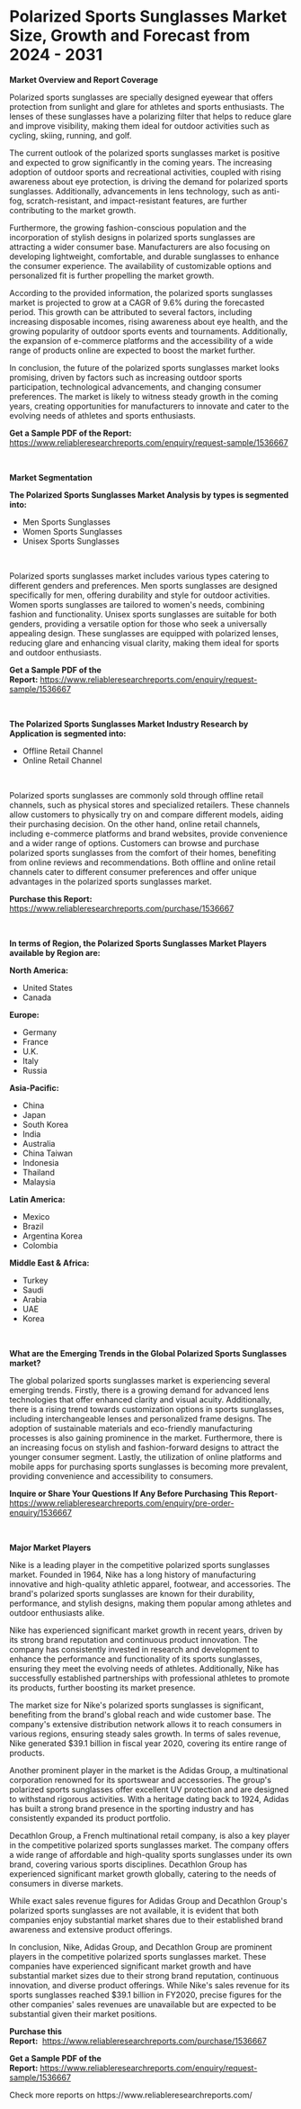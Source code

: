 <p><h1>Polarized Sports Sunglasses Market Size, Growth and Forecast from 2024 - 2031</h1></p><p><strong>Market Overview and Report Coverage</strong></p>
<p><p>Polarized sports sunglasses are specially designed eyewear that offers protection from sunlight and glare for athletes and sports enthusiasts. The lenses of these sunglasses have a polarizing filter that helps to reduce glare and improve visibility, making them ideal for outdoor activities such as cycling, skiing, running, and golf.</p><p>The current outlook of the polarized sports sunglasses market is positive and expected to grow significantly in the coming years. The increasing adoption of outdoor sports and recreational activities, coupled with rising awareness about eye protection, is driving the demand for polarized sports sunglasses. Additionally, advancements in lens technology, such as anti-fog, scratch-resistant, and impact-resistant features, are further contributing to the market growth.</p><p>Furthermore, the growing fashion-conscious population and the incorporation of stylish designs in polarized sports sunglasses are attracting a wider consumer base. Manufacturers are also focusing on developing lightweight, comfortable, and durable sunglasses to enhance the consumer experience. The availability of customizable options and personalized fit is further propelling the market growth.</p><p>According to the provided information, the polarized sports sunglasses market is projected to grow at a CAGR of 9.6% during the forecasted period. This growth can be attributed to several factors, including increasing disposable incomes, rising awareness about eye health, and the growing popularity of outdoor sports events and tournaments. Additionally, the expansion of e-commerce platforms and the accessibility of a wide range of products online are expected to boost the market further.</p><p>In conclusion, the future of the polarized sports sunglasses market looks promising, driven by factors such as increasing outdoor sports participation, technological advancements, and changing consumer preferences. The market is likely to witness steady growth in the coming years, creating opportunities for manufacturers to innovate and cater to the evolving needs of athletes and sports enthusiasts.</p></p>
<p><strong>Get a Sample PDF of the Report:</strong> <a href="https://www.reliableresearchreports.com/enquiry/request-sample/1536667">https://www.reliableresearchreports.com/enquiry/request-sample/1536667</a></p>
<p>&nbsp;</p>
<p><strong>Market Segmentation</strong></p>
<p><strong>The Polarized Sports Sunglasses Market Analysis by types is segmented into:</strong></p>
<p><ul><li>Men Sports Sunglasses</li><li>Women Sports Sunglasses</li><li>Unisex Sports Sunglasses</li></ul></p>
<p>&nbsp;</p>
<p><p>Polarized sports sunglasses market includes various types catering to different genders and preferences. Men sports sunglasses are designed specifically for men, offering durability and style for outdoor activities. Women sports sunglasses are tailored to women's needs, combining fashion and functionality. Unisex sports sunglasses are suitable for both genders, providing a versatile option for those who seek a universally appealing design. These sunglasses are equipped with polarized lenses, reducing glare and enhancing visual clarity, making them ideal for sports and outdoor enthusiasts.</p></p>
<p><strong>Get a Sample PDF of the Report:</strong>&nbsp;<a href="https://www.reliableresearchreports.com/enquiry/request-sample/1536667">https://www.reliableresearchreports.com/enquiry/request-sample/1536667</a></p>
<p>&nbsp;</p>
<p><strong>The Polarized Sports Sunglasses Market Industry Research by Application is segmented into:</strong></p>
<p><ul><li>Offline Retail Channel</li><li>Online Retail Channel</li></ul></p>
<p>&nbsp;</p>
<p><p>Polarized sports sunglasses are commonly sold through offline retail channels, such as physical stores and specialized retailers. These channels allow customers to physically try on and compare different models, aiding their purchasing decision. On the other hand, online retail channels, including e-commerce platforms and brand websites, provide convenience and a wider range of options. Customers can browse and purchase polarized sports sunglasses from the comfort of their homes, benefiting from online reviews and recommendations. Both offline and online retail channels cater to different consumer preferences and offer unique advantages in the polarized sports sunglasses market.</p></p>
<p><strong>Purchase this Report:</strong>&nbsp; <a href="https://www.reliableresearchreports.com/purchase/1536667">https://www.reliableresearchreports.com/purchase/1536667</a></p>
<p>&nbsp;</p>
<p><strong>In terms of Region, the Polarized Sports Sunglasses Market Players available by Region are:</strong></p>
<p>
    <p> <strong> North America: </strong>
        <ul>
            <li>United States</li>
            <li>Canada</li>
        </ul>
        </p> 
    <p> <strong> Europe: </strong>
        <ul>
            <li>Germany</li>
            <li>France</li>
            <li>U.K.</li>
            <li>Italy</li>
            <li>Russia</li>
        </ul>
        </p> 
    <p> <strong> Asia-Pacific: </strong>
        <ul>
            <li>China</li>
            <li>Japan</li>
            <li>South Korea</li>
            <li>India</li>
            <li>Australia</li>
            <li>China Taiwan</li>
            <li>Indonesia</li>
            <li>Thailand</li>
            <li>Malaysia</li>
        </ul>
        </p> 
    <p> <strong> Latin America: </strong>
        <ul>
            <li>Mexico</li>
            <li>Brazil</li>
            <li>Argentina Korea</li>
            <li>Colombia</li>
        </ul>
        </p> 
    <p> <strong> Middle East & Africa: </strong>
        <ul>
            <li>Turkey</li>
            <li>Saudi</li>
            <li>Arabia</li>
            <li>UAE</li>
            <li>Korea</li>
        </ul>
    </p>
    </p>
<p>&nbsp;</p>
<p><strong>What are the Emerging Trends in the Global Polarized Sports Sunglasses market?</strong></p>
<p><p>The global polarized sports sunglasses market is experiencing several emerging trends. Firstly, there is a growing demand for advanced lens technologies that offer enhanced clarity and visual acuity. Additionally, there is a rising trend towards customization options in sports sunglasses, including interchangeable lenses and personalized frame designs. The adoption of sustainable materials and eco-friendly manufacturing processes is also gaining prominence in the market. Furthermore, there is an increasing focus on stylish and fashion-forward designs to attract the younger consumer segment. Lastly, the utilization of online platforms and mobile apps for purchasing sports sunglasses is becoming more prevalent, providing convenience and accessibility to consumers.</p></p>
<p><strong>Inquire or Share Your Questions If Any Before Purchasing This Report</strong>- <a href="https://www.reliableresearchreports.com/enquiry/pre-order-enquiry/1536667">https://www.reliableresearchreports.com/enquiry/pre-order-enquiry/1536667</a></p>
<p>&nbsp;</p>
<p><strong>Major Market Players</strong></p>
<p><p>Nike is a leading player in the competitive polarized sports sunglasses market. Founded in 1964, Nike has a long history of manufacturing innovative and high-quality athletic apparel, footwear, and accessories. The brand's polarized sports sunglasses are known for their durability, performance, and stylish designs, making them popular among athletes and outdoor enthusiasts alike.</p><p>Nike has experienced significant market growth in recent years, driven by its strong brand reputation and continuous product innovation. The company has consistently invested in research and development to enhance the performance and functionality of its sports sunglasses, ensuring they meet the evolving needs of athletes. Additionally, Nike has successfully established partnerships with professional athletes to promote its products, further boosting its market presence.</p><p>The market size for Nike's polarized sports sunglasses is significant, benefiting from the brand's global reach and wide customer base. The company's extensive distribution network allows it to reach consumers in various regions, ensuring steady sales growth. In terms of sales revenue, Nike generated $39.1 billion in fiscal year 2020, covering its entire range of products.</p><p>Another prominent player in the market is the Adidas Group, a multinational corporation renowned for its sportswear and accessories. The group's polarized sports sunglasses offer excellent UV protection and are designed to withstand rigorous activities. With a heritage dating back to 1924, Adidas has built a strong brand presence in the sporting industry and has consistently expanded its product portfolio.</p><p>Decathlon Group, a French multinational retail company, is also a key player in the competitive polarized sports sunglasses market. The company offers a wide range of affordable and high-quality sports sunglasses under its own brand, covering various sports disciplines. Decathlon Group has experienced significant market growth globally, catering to the needs of consumers in diverse markets.</p><p>While exact sales revenue figures for Adidas Group and Decathlon Group's polarized sports sunglasses are not available, it is evident that both companies enjoy substantial market shares due to their established brand awareness and extensive product offerings.</p><p>In conclusion, Nike, Adidas Group, and Decathlon Group are prominent players in the competitive polarized sports sunglasses market. These companies have experienced significant market growth and have substantial market sizes due to their strong brand reputation, continuous innovation, and diverse product offerings. While Nike's sales revenue for its sports sunglasses reached $39.1 billion in FY2020, precise figures for the other companies' sales revenues are unavailable but are expected to be substantial given their market positions.</p></p>
<p><strong>Purchase this Report:</strong>&nbsp;&nbsp;<a href="https://www.reliableresearchreports.com/purchase/1536667">https://www.reliableresearchreports.com/purchase/1536667</a></p>
<p></p>
<p><strong>Get a Sample PDF of the Report:</strong>&nbsp;<a href="https://www.reliableresearchreports.com/enquiry/request-sample/1536667">https://www.reliableresearchreports.com/enquiry/request-sample/1536667</a></p>
<p>Check more reports on https://www.reliableresearchreports.com/</p>
